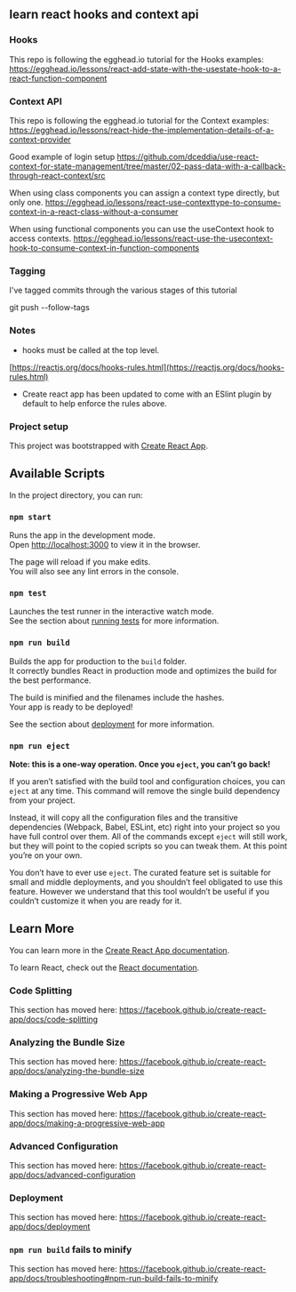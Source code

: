 ## learn react hooks and context api

### Hooks

This repo is following the egghead.io tutorial for the Hooks examples:
https://egghead.io/lessons/react-add-state-with-the-usestate-hook-to-a-react-function-component

### Context API

This repo is following the egghead.io tutorial for the Context examples:
https://egghead.io/lessons/react-hide-the-implementation-details-of-a-context-provider

Good example of login setup
https://github.com/dceddia/use-react-context-for-state-management/tree/master/02-pass-data-with-a-callback-through-react-context/src

When using class components you can assign a context type directly, but only one.
https://egghead.io/lessons/react-use-contexttype-to-consume-context-in-a-react-class-without-a-consumer

When using functional components you can use the useContext hook to access contexts.
https://egghead.io/lessons/react-use-the-usecontext-hook-to-consume-context-in-function-components

### Tagging

I've tagged commits through the various stages of this tutorial

git push --follow-tags

### Notes

- hooks must be called at the top level.

[https://reactjs.org/docs/hooks-rules.html](https://reactjs.org/docs/hooks-rules.html)

- Create react app has been updated to come with an ESlint plugin by default to help enforce the rules above.

### Project setup

This project was bootstrapped with [Create React App](https://github.com/facebook/create-react-app).

## Available Scripts

In the project directory, you can run:

### `npm start`

Runs the app in the development mode.<br />
Open [http://localhost:3000](http://localhost:3000) to view it in the browser.

The page will reload if you make edits.<br />
You will also see any lint errors in the console.

### `npm test`

Launches the test runner in the interactive watch mode.<br />
See the section about [running tests](https://facebook.github.io/create-react-app/docs/running-tests) for more information.

### `npm run build`

Builds the app for production to the `build` folder.<br />
It correctly bundles React in production mode and optimizes the build for the best performance.

The build is minified and the filenames include the hashes.<br />
Your app is ready to be deployed!

See the section about [deployment](https://facebook.github.io/create-react-app/docs/deployment) for more information.

### `npm run eject`

**Note: this is a one-way operation. Once you `eject`, you can’t go back!**

If you aren’t satisfied with the build tool and configuration choices, you can `eject` at any time. This command will remove the single build dependency from your project.

Instead, it will copy all the configuration files and the transitive dependencies (Webpack, Babel, ESLint, etc) right into your project so you have full control over them. All of the commands except `eject` will still work, but they will point to the copied scripts so you can tweak them. At this point you’re on your own.

You don’t have to ever use `eject`. The curated feature set is suitable for small and middle deployments, and you shouldn’t feel obligated to use this feature. However we understand that this tool wouldn’t be useful if you couldn’t customize it when you are ready for it.

## Learn More

You can learn more in the [Create React App documentation](https://facebook.github.io/create-react-app/docs/getting-started).

To learn React, check out the [React documentation](https://reactjs.org/).

### Code Splitting

This section has moved here: https://facebook.github.io/create-react-app/docs/code-splitting

### Analyzing the Bundle Size

This section has moved here: https://facebook.github.io/create-react-app/docs/analyzing-the-bundle-size

### Making a Progressive Web App

This section has moved here: https://facebook.github.io/create-react-app/docs/making-a-progressive-web-app

### Advanced Configuration

This section has moved here: https://facebook.github.io/create-react-app/docs/advanced-configuration

### Deployment

This section has moved here: https://facebook.github.io/create-react-app/docs/deployment

### `npm run build` fails to minify

This section has moved here: https://facebook.github.io/create-react-app/docs/troubleshooting#npm-run-build-fails-to-minify
